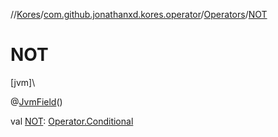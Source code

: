 //[Kores](../../../index.md)/[com.github.jonathanxd.kores.operator](../index.md)/[Operators](index.md)/[NOT](-n-o-t.md)

# NOT

[jvm]\

@[JvmField](https://kotlinlang.org/api/latest/jvm/stdlib/kotlin.jvm/-jvm-field/index.html)()

val [NOT](-n-o-t.md): [Operator.Conditional](../-operator/-conditional/index.md)
